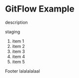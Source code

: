 # GitFlow Example

description

staging

1. item 1
1. item 2
1. item 3
1. item 4
1. item 5

Footer lalalalalaal
